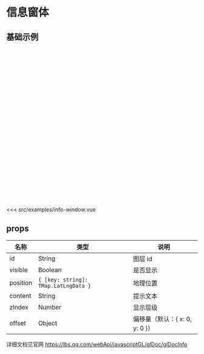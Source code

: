 # 信息窗体

## 基础示例

<div style="height:400px"><DemoInfoWindow/></div>

<<< src/examples/info-window.vue

## props

| 名称     | 类型                                 | 说明                           |
| -------- | ------------------------------------ | ------------------------------ |
| id       | String                               | 图层 id                        |
| visible  | Boolean                              | 是否显示                       |
| position | `{ [key: string]: TMap.LatLngData }` | 地理位置                       |
| content  | String                               | 提示文本                       |
| zIndex   | Number                               | 显示层级                       |
| offset   | Object                               | 偏移量（默认：{ x: 0, y: 0 }） |

详细文档见官网 https://lbs.qq.com/webApi/javascriptGL/glDoc/glDocInfo
